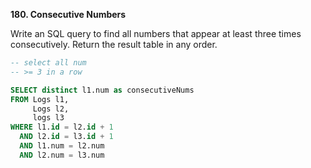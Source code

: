 **180. Consecutive Numbers**

Write an SQL query to find all numbers that appear at least three times consecutively.
Return the result table in any order.


```sql
-- select all num 
-- >= 3 in a row

SELECT distinct l1.num as consecutiveNums
FROM Logs l1,
     Logs l2,
     logs l3
WHERE l1.id = l2.id + 1
  AND l2.id = l3.id + 1
  AND l1.num = l2.num
  AND l2.num = l3.num
```

